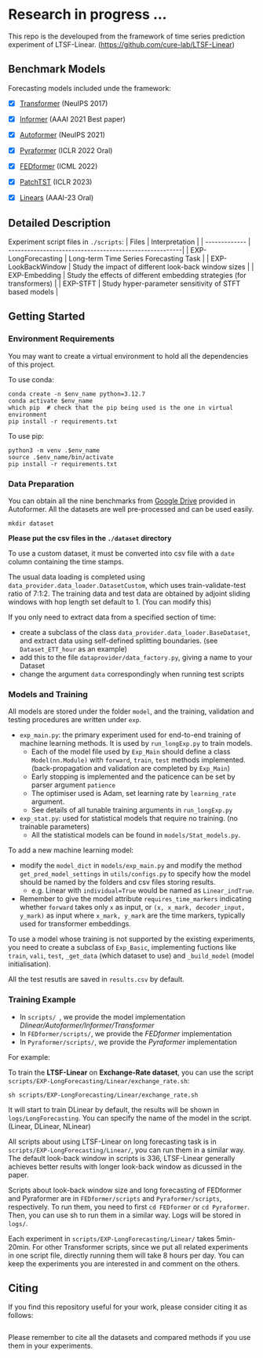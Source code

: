 # Research in progress ...

This repo is the develouped from the framework of time series prediction experiment of LTSF-Linear. (https://github.com/cure-lab/LTSF-Linear)


## Benchmark Models

Forecasting models included unde the framework:
- [x] [Transformer](https://arxiv.org/abs/1706.03762) (NeuIPS 2017)
- [x] [Informer](https://arxiv.org/abs/2012.07436) (AAAI 2021 Best paper)
- [x] [Autoformer](https://arxiv.org/abs/2106.13008) (NeuIPS 2021)
- [x] [Pyraformer](https://openreview.net/pdf?id=0EXmFzUn5I) (ICLR 2022 Oral)
- [x] [FEDformer](https://arxiv.org/abs/2201.12740) (ICML 2022)
- [x] [PatchTST](https://arxiv.org/abs/2211.14730) (ICLR 2023)
- [x] [Linears](https://arxiv.org/pdf/2205.13504.pdf) (AAAI-23 Oral)


## Detailed Description
Experiment script files in `./scripts`:
| Files      |                              Interpretation                          |
| ------------- | -------------------------------------------------------| 
| EXP-LongForecasting      | Long-term Time Series Forecasting Task                    |
| EXP-LookBackWindow      | Study the impact of different look-back window sizes   | 
| EXP-Embedding        | Study the effects of different embedding strategies (for transformers)   |
| EXP-STFT        | Study hyper-parameter sensitivity of STFT based models  |



## Getting Started
### Environment Requirements

You may want to create a virtual environment to hold all the dependencies of this project.

To use conda:
```
conda create -n $env_name python=3.12.7
conda activate $env_name
which pip  # check that the pip being used is the one in virtual environment
pip install -r requirements.txt
```

To use pip:
```
python3 -m venv .$env_name
source .$env_name/bin/activate
pip install -r requirements.txt
```

### Data Preparation

You can obtain all the nine benchmarks from [Google Drive](https://drive.google.com/drive/folders/1ZOYpTUa82_jCcxIdTmyr0LXQfvaM9vIy) provided in Autoformer. All the datasets are well pre-processed and can be used easily.

```
mkdir dataset
```
**Please put the csv files in the `./dataset` directory**

To use a custom dataset, it must be converted into csv file with a `date` column containing the time stamps.

The usual data loading is completed using `data_provider.data_loader.DatasetCustom`,
which uses train-validate-test ratio of 7:1:2.
The training data and test data are obtained by adjoint sliding windows
with hop length set default to 1. (You can modify this)

If you only need to extract data from a specified section of time:
- create a subclass of the class `data_provider.data_loader.BaseDataset`, and extract data using self-defined splitting boundaries. (see `Dataset_ETT_hour` as an example)
- add this to the file `dataprovider/data_factory.py`, giving a name to your Dataset
- change the argument `data` correspondingly when running test scripts


### Models and Training
All models are stored under the folder `model`, and the training, validation and testing
procedures are written under `exp`. 

- `exp_main.py`: the primary experiment used for end-to-end training of machine learning methods. It is used by `run_longExp.py` to train models.
  - Each of the model file used by `Exp_Main` should define a class `Model(nn.Module)` with `forward`, `train`, `test` methods implemented. (back-propagation and validation are completed by `Exp_Main`)
  - Early stopping is implemented and the paticence can be set by parser argument `patience`
  - The optimiser used is Adam, set learning rate by `learning_rate` argument.
  - See details of all tunable training arguments in `run_longExp.py`
- `exp_stat.py`: used for statistical models that require no training. (no trainable parameters)
  - All the statistical models can be found in `models/Stat_models.py`.

To add a new machine learning model: 
- modify the `model_dict` in `models/exp_main.py` and modify the method `get_pred_model_settings` in `utils/configs.py` to specify how the model should be named by the folders and csv files storing results.
  - e.g. Linear with `individual=True` would be named as `Linear_indTrue`.
- Remember to give the model attribute `requires_time_markers` indicating whether `forward` takes only `x` as input, or `(x, x_mark, decoder_input, y_mark)` as input where `x_mark, y_mark` are the time markers, typically used for transformer embeddings.

To use a model whose training is not supported by the existing experiments, you need to create a subclass of `Exp_Basic`, implementing fuctions like `train`, `vali`, `test`, `_get_data` (which dataset to use) and `_build_model` (model initialisation).

All the test resutls are saved in `results.csv` by default.


### Training Example
- In `scripts/ `, we provide the model implementation *Dlinear/Autoformer/Informer/Transformer*
- In `FEDformer/scripts/`, we provide the *FEDformer* implementation
- In `Pyraformer/scripts/`, we provide the *Pyraformer* implementation

For example:

To train the **LTSF-Linear** on **Exchange-Rate dataset**, you can use the script `scripts/EXP-LongForecasting/Linear/exchange_rate.sh`:
```
sh scripts/EXP-LongForecasting/Linear/exchange_rate.sh
```
It will start to train DLinear by default, the results will be shown in `logs/LongForecasting`. You can specify the name of the model in the script. (Linear, DLinear, NLinear)

All scripts about using LTSF-Linear on long forecasting task is in `scripts/EXP-LongForecasting/Linear/`, you can run them in a similar way. The default look-back window in scripts is 336, LTSF-Linear generally achieves better results with longer look-back window as dicussed in the paper. 

Scripts about look-back window size and long forecasting of FEDformer and Pyraformer are in `FEDformer/scripts` and `Pyraformer/scripts`, respectively. To run them, you need to first `cd FEDformer` or `cd Pyraformer`. Then, you can use sh to run them in a similar way. Logs will be stored in `logs/`.

Each experiment in `scripts/EXP-LongForecasting/Linear/` takes 5min-20min. For other Transformer scripts, since we put all related experiments in one script file, directly running them will take 8 hours per day. You can keep the experiments you are interested in and comment on the others. 


## Citing

If you find this repository useful for your work, please consider citing it as follows:

```BibTeX

```

Please remember to cite all the datasets and compared methods if you use them in your experiments.

